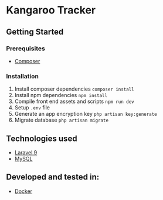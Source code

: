 # Kangaroo Tracker

## Getting Started

### Prerequisites

* [Composer](https://getcomposer.org/)

### Installation

1. Install composer dependencies ```composer install```
2. Install npm dependencies ```npm install```
3. Compile front end assets and scripts ```npm run dev```
4. Setup ```.env``` file
5. Generate an app encryption key ```php artisan key:generate```
6. Migrate database ```php artisan migrate```

## Technologies used
* [Laravel 9](https://laravel.com/)
* [MySQL](https://www.mysql.com/)

## Developed and tested in:
* [Docker](https://www.docker.com/)
